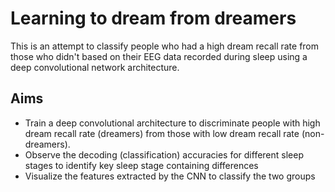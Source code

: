 # Learning to dream from dreamers
This is an attempt to classify people who had a high dream recall rate from those who didn't based on their EEG data recorded during sleep using a deep convolutional network architecture. <br/>

## Aims
* Train a deep convolutional architecture to discriminate people with high dream recall rate (dreamers) from those with low dream recall rate (non-dreamers).
* Observe the decoding (classification) accuracies for different sleep stages to identify key sleep stage containing differences
* Visualize the features extracted by the CNN to classify the two groups

